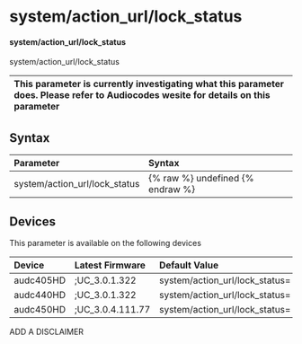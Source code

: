 ﻿---
description: system/action_url/lock_status
search: false
---

# system/action_url/lock_status

#### system/action_url/lock_status

system/action_url/lock_status


| This parameter is currently investigating what this parameter does. Please refer to Audiocodes wesite for details on this parameter | 
| :--- |

## Syntax
| Parameter | Syntax |
| :--- | :--- |
|system/action_url/lock_status | {% raw %} undefined {% endraw %}|

## Devices
This parameter is available on the following devices

| Device | Latest Firmware | Default Value |
|:---|:---|:---|
| audc405HD | ;UC_3.0.1.322 | system/action_url/lock_status= 
| audc440HD | ;UC_3.0.1.322 | system/action_url/lock_status= 
| audc450HD | ;UC_3.0.4.111.77 | system/action_url/lock_status= 

ADD A DISCLAIMER

